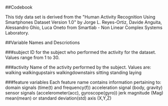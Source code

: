 ##Codebook

This tidy data set is derived from the "Human Activity Recognition Using Smartphones Dataset Version 1.0" by Jorge L. Reyes-Ortiz, Davide Anguita, Alessandro Ghio, Luca Oneto from Smartlab - Non Linear Complex Systems Laboratory.

##Variable Names and Descriotions

###subject
    ID for the subject who performed the activity for the dataset.  Values range from 1 to 30.

###activity
    Name of the activity performed by the subject.  Values are:
        walking
        walkingupstairs
        walkingdownstairs
        sitting
        standing
        laying

###feature variables
    Each feature name contains information pertaining to:
    domain signals (time(t) and frequency(f))
    acceleration signal (body, gravity)
    sensor signals (accelerometer(acc), gyroscope(gyro))
    jerk
    magnitude (Mag)
    mean(mean) or standard deviation(std)
    axis (X,Y,Z)
        
